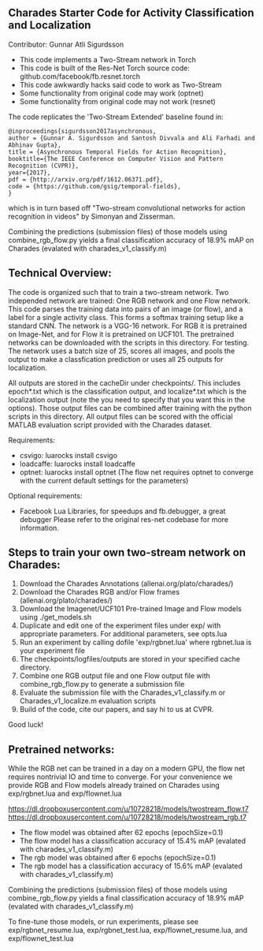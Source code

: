 ## Charades Starter Code for Activity Classification and Localization

Contributor: Gunnar Atli Sigurdsson

* This code implements a Two-Stream network in Torch
* This code is built of the Res-Net Torch source code: github.com/facebook/fb.resnet.torch
* This code awkwardly hacks said code to work as Two-Stream
* Some functionality from original code may work (optnet)
* Some functionality from original code may not work (resnet)

The code replicates the 'Two-Stream Extended' baseline found in:
```
@inproceedings{sigurdsson2017asynchronous,
author = {Gunnar A. Sigurdsson and Santosh Divvala and Ali Farhadi and Abhinav Gupta},
title = {Asynchronous Temporal Fields for Action Recognition},
booktitle={The IEEE Conference on Computer Vision and Pattern Recognition (CVPR)},
year={2017},
pdf = {http://arxiv.org/pdf/1612.06371.pdf},
code = {https://github.com/gsig/temporal-fields},
}
```
which is in turn based off "Two-stream convolutional networks for action recognition in videos" by Simonyan and Zisserman.

Combining the predictions (submission files) of those models using combine_rgb_flow.py
yields a final classification accuracy of 18.9% mAP on Charades (evalated with charades_v1_classify.m)


## Technical Overview:
 
The code is organized such that to train a two-stream network. Two independed network are trained: One RGB network and one Flow network.
This code parses the training data into pairs of an image (or flow), and a label for a single activity class. This forms a softmax training setup like a standard CNN. The network is a VGG-16 network. For RGB it is pretrained on Image-Net, and for Flow it is pretrained on UCF101. The pretrained networks can be downloaded with the scripts in this directory.
For testing. The network uses a batch size of 25, scores all images, and pools the output to make a classfication prediction or uses all 25 outputs for localization.

All outputs are stored in the cacheDir under checkpoints/. This includes epoch*.txt which is the classification output, and localize*.txt which is the localization output (note the you need to specify that you want this in the options).
Those output files can be combined after training with the python scripts in this directory.
All output files can be scored with the official MATLAB evaluation script provided with the Charades dataset.

Requirements:
* csvigo: luarocks install csvigo
* loadcaffe: luarocks install loadcaffe
* optnet: luarocks install optnet 
(The flow net requires optnet to converge with the current default settings for the parameters)

Optional requirements:
* Facebook Lua Libraries, for speedups and fb.debugger, a great debugger
Please refer to the original res-net codebase for more information.

## Steps to train your own two-stream network on Charades:
 
1. Download the Charades Annotations (allenai.org/plato/charades/)
2. Download the Charades RGB and/or Flow frames (allenai.org/plato/charades/)
3. Download the Imagenet/UCF101 Pre-trained Image and Flow models using ./get_models.sh
4. Duplicate and edit one of the experiment files under exp/ with appropriate parameters. For additional parameters, see opts.lua
5. Run an experiment by calling dofile 'exp/rgbnet.lua' where rgbnet.lua is your experiment file
6. The checkpoints/logfiles/outputs are stored in your specified cache directory. 
7. Combine one RGB output file and one Flow output file with combine_rgb_flow.py to generate a submission file
8. Evaluate the submission file with the Charades_v1_classify.m or Charades_v1_localize.m evaluation scripts 
9. Build of the code, cite our papers, and say hi to us at CVPR.

Good luck!


## Pretrained networks:

While the RGB net can be trained in a day on a modern GPU, the flow net requires nontrivial IO and time to converge. For your convenience we provide RGB and Flow models already trained on Charades using exp/rgbnet.lua and exp/flownet.lua

https://dl.dropboxusercontent.com/u/10728218/models/twostream_flow.t7
https://dl.dropboxusercontent.com/u/10728218/models/twostream_rgb.t7

* The flow model was obtained after 62 epochs (epochSize=0.1)
* The flow model has a classification accuracy of 15.4% mAP (evalated with charades_v1_classify.m)
* The rgb model was obtained after 6 epochs (epochSize=0.1)
* The rgb model has a classification accuracy of 15.6% mAP (evalated with charades_v1_classify.m)

Combining the predictions (submission files) of those models using combine_rgb_flow.py
yields a final classification accuracy of 18.9% mAP (evalated with charades_v1_classify.m)

To fine-tune those models, or run experiments, please see exp/rgbnet_resume.lua, exp/rgbnet_test.lua, exp/flownet_resume.lua, and exp/flownet_test.lua

